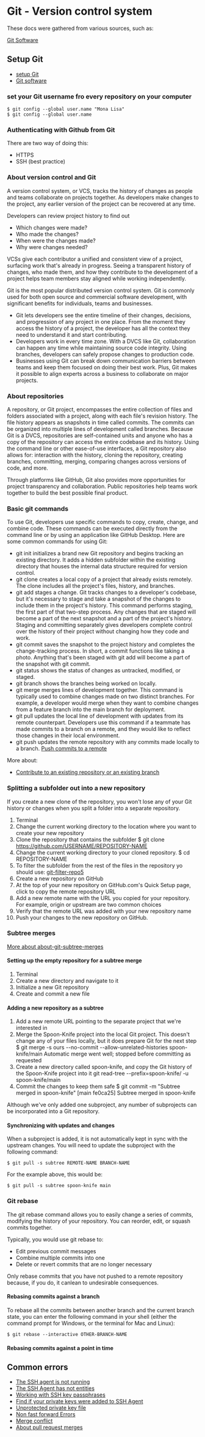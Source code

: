 # Git - Version control system

These docs were gathered from various sources, such as:

[Git Software](https://git-scm.com/)

## Setup Git

- [setup Git](https://docs.github.com/en/get-started/quickstart/set-up-git)
- [Git software](https://git-scm.com/downloads)

### set your Git username fro every repository on your computer

    $ git config --global user.name "Mona Lisa"
    $ git config --global user.name

### Authenticating with Github from Git

There are two way of doing this:

- HTTPS
- SSH (best practice)

### About version control and Git

A version control system, or VCS, tracks the history of changes as people and teams collaborate on projects together. As developers make changes to the project, any earlier version of the project can be recovered at any time.

Developers can review project history to find out

- Which changes were made?
- Who made the changes?
- When were the changes made?
- Why were changes needed?

VCSs give each contributor a unified and consistent view of a project, surfacing work that's already in progress. Seeing a transparent history of changes, who made them, and how they contribute to the development of a project helps team members stay aligned while working independently.

Git is the most popular distributed version control system. Git is commonly used for both open source and commercial software development, with significant benefits for individuals, teams and businesses.

- Git lets developers see the entire timeline of their changes, decisions, and progression of any project in one place. From the moment they access the history of a project, the developer has all the context they need to understand it and start contributing.
- Developers work in every time zone. With a DVCS like Git, collaboration can happen any time while maintaining source code integrity. Using branches, developers can safely propose changes to production code.
- Businesses using Git can break down communication barriers between teams and keep them focused on doing their best work. Plus, Git makes it possible to align experts across a business to collaborate on major projects.

### About repositories

A repository, or Git project, encompasses the entire collection of files and folders associated with a project, along with each file's revision history. The file history appears as snapshots in time called commits. The commits can be organized into multiple lines of development called branches. Because Git is a DVCS, repositories are self-contained units and anyone who has a copy of the repository can access the entire codebase and its history. Using the command line or other ease-of-use interfaces, a Git repository also allows for: interaction with the history, cloning the repository, creating branches, committing, merging, comparing changes across versions of code, and more.

Through platforms like GitHub, Git also provides more opportunities for project transparency and collaboration. Public repositories help teams work together to build the best possible final product.

### Basic git commands

To use Git, developers use specific commands to copy, create, change, and combine code. These commands can be executed directly from the command line or by using an application like GitHub Desktop. Here are some common commands for using Git:

- git init initializes a brand new Git repository and begins tracking an existing directory. It adds a hidden subfolder within the existing directory that houses the internal data structure required for version control.
- git clone creates a local copy of a project that already exists remotely. The clone includes all the project's files, history, and branches.
- git add stages a change. Git tracks changes to a developer's codebase, but it's necessary to stage and take a snapshot of the changes to include them in the project's history. This command performs staging, the first part of that two-step process. Any changes that are staged will become a part of the next snapshot and a part of the project's history. Staging and committing separately gives developers complete control over the history of their project without changing how they code and work.
- git commit saves the snapshot to the project history and completes the change-tracking process. In short, a commit functions like taking a photo. Anything that's been staged with git add will become a part of the snapshot with git commit.
- git status shows the status of changes as untracked, modified, or staged.
- git branch shows the branches being worked on locally.
- git merge merges lines of development together. This command is typically used to combine changes made on two distinct branches. For example, a developer would merge when they want to combine changes from a feature branch into the main branch for deployment.
- git pull updates the local line of development with updates from its remote counterpart. Developers use this command if a teammate has made commits to a branch on a remote, and they would like to reflect those changes in their local environment.
- git push updates the remote repository with any commits made locally to a branch. [Push commits to a remote](https://docs.github.com/en/get-started/using-git/pushing-commits-to-a-remote-repository)

More about:

- [Contribute to an existing repository or an existing branch](https://docs.github.com/en/get-started/using-git/about-git)

### Splitting a subfolder out into a new repository

If you create a new clone of the repository, you won't lose any of your Git history or changes when you split a folder into a separate repository.

1. Terminal
2. Change the current working directory to the location where you want to create your new repository
3. Clone the repository that contains the subfolder
   $ git clone https://github.com/USERNAME/REPOSITORY-NAME
4. Change the current working directory to your cloned repository.
   $ cd REPOSITORY-NAME
5. To filter the subfolder from the rest of the files in the repository yo should use: [git-filter-repo5](https://github.com/newren/git-filter-repo)
6. Create a new repository on GitHub
7. At the top of your new repository on GitHub.com's Quick Setup page, click to copy the remote repository URL
8. Add a new remote name with the URL you copied for your repository. For example, origin or upstream are two common choices
9. Verify that the remote URL was added with your new repository name
10. Push your changes to the new repository on GitHub.

### Subtree merges

[More about about-git-subtree-merges](https://docs.github.com/en/get-started/using-git/about-git-subtree-merges)

#### Setting up the empty repository for a subtree merge

1. Terminal
2. Create a new directory and navigate to it
3. Initialize a new Git repository
4. Create and commit a new file

#### Adding a new repository as a subtree

1. Add a new remote URL pointing to the separate project that we're interested in
2. Merge the Spoon-Knife project into the local Git project. This doesn't change any of your files locally, but it does prepare Git for the next step
   $ git merge -s ours --no-commit --allow-unrelated-histories spoon-knife/main
   Automatic merge went well; stopped before committing as requested
3. Create a new directory called spoon-knife, and copy the Git history of the Spoon-Knife project into it
   git read-tree --prefix=spoon-knife/ -u spoon-knife/main
4. Commit the changes to keep them safe
   $ git commit -m "Subtree merged in spoon-knife"
   [main fe0ca25] Subtree merged in spoon-knife

Although we've only added one subproject, any number of subprojects can be incorporated into a Git repository.

#### Synchronizing with updates and changes

When a subproject is added, it is not automatically kept in sync with the upstream changes. You will need to update the subproject with the following command:

    $ git pull -s subtree REMOTE-NAME BRANCH-NAME

For the example above, this would be:

    $ git pull -s subtree spoon-knife main

### Git rebase

The git rebase command allows you to easily change a series of commits, modifying the history of your repository. You can reorder, edit, or squash commits together.

Typically, you would use git rebase to:

- Edit previous commit messages
- Combine multiple commits into one
- Delete or revert commits that are no longer necessary

Only rebase commits that you have not pushed to a remote repository because, if you do, it canlean to undesirable consequences.

#### Rebasing commits against a branch

To rebase all the commits between another branch and the current branch state, you can enter the following command in your shell (either the command prompt for Windows, or the terminal for Mac and Linux):

    $ git rebase --interactive OTHER-BRANCH-NAME

#### Rebasing commits against a point in time

## Common errors

- [The SSH agent is not running](https://stackoverflow.com/questions/17846529/could-not-open-a-connection-to-your-authentication-agent)
- [The SSH Agent has not entities](https://stackoverflow.com/questions/26505980/github-permission-denied-ssh-add-agent-has-no-identities)
- [Working with SSH key passphrases](https://docs.github.com/en/authentication/connecting-to-github-with-ssh/working-with-ssh-key-passphrases)
- [Find if your private keys were added to SSH Agent](https://www.freecodecamp.org/news/how-to-manage-multiple-ssh-keys/)
- [Unprotected private key file](https://www.howtogeek.com/168119/fixing-warning-unprotected-private-key-file-on-linux/)
- [Non fast forward Errors](https://docs.github.com/en/get-started/using-git/dealing-with-non-fast-forward-errors)
- [Merge conflict](https://docs.github.com/en/pull-requests/collaborating-with-pull-requests/addressing-merge-conflicts/resolving-a-merge-conflict-using-the-command-line)
- [About pull request merges](https://docs.github.com/en/pull-requests/collaborating-with-pull-requests/incorporating-changes-from-a-pull-request/about-pull-request-merges)
